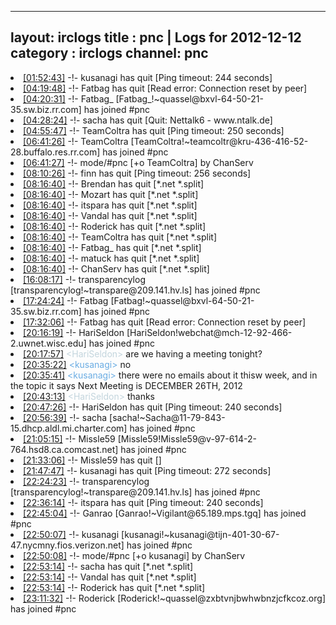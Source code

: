 
---
layout: irclogs
title : pnc | Logs for 2012-12-12
category : irclogs
channel: pnc
---
<li class="logitem"><a href="#01:52:43" name="01:52:43" class="time">[01:52:43]</a> -!- <span class="quit">kusanagi</span> has quit [Ping timeout: 244 seconds] </li>
<li class="logitem"><a href="#04:19:48" name="04:19:48" class="time">[04:19:48]</a> -!- <span class="quit">Fatbag</span> has quit [Read error: Connection reset by peer] </li>
<li class="logitem"><a href="#04:20:31" name="04:20:31" class="time">[04:20:31]</a> -!- <span class="join">Fatbag_</span> [Fatbag_!~quassel@bxvl-64-50-21-35.sw.biz.rr.com] has joined #pnc </li>
<li class="logitem"><a href="#04:28:24" name="04:28:24" class="time">[04:28:24]</a> -!- <span class="quit">sacha</span> has quit [Quit: Nettalk6 - www.ntalk.de] </li>
<li class="logitem"><a href="#04:55:47" name="04:55:47" class="time">[04:55:47]</a> -!- <span class="quit">TeamColtra</span> has quit [Ping timeout: 250 seconds] </li>
<li class="logitem"><a href="#06:41:26" name="06:41:26" class="time">[06:41:26]</a> -!- <span class="join">TeamColtra</span> [TeamColtra!~teamcoltr@kru-436-416-52-28.buffalo.res.rr.com] has joined #pnc </li>
<li class="logitem"><a href="#06:41:27" name="06:41:27" class="time">[06:41:27]</a> -!- mode/<span class="mode">#pnc</span> [+o TeamColtra] by ChanServ </li>
<li class="logitem"><a href="#08:10:26" name="08:10:26" class="time">[08:10:26]</a> -!- <span class="quit">finn</span> has quit [Ping timeout: 256 seconds] </li>
<li class="logitem"><a href="#08:16:40" name="08:16:40" class="time">[08:16:40]</a> -!- <span class="quit">Brendan</span> has quit [*.net *.split] </li>
<li class="logitem"><a href="#08:16:40" name="08:16:40" class="time">[08:16:40]</a> -!- <span class="quit">Mozart</span> has quit [*.net *.split] </li>
<li class="logitem"><a href="#08:16:40" name="08:16:40" class="time">[08:16:40]</a> -!- <span class="quit">itspara</span> has quit [*.net *.split] </li>
<li class="logitem"><a href="#08:16:40" name="08:16:40" class="time">[08:16:40]</a> -!- <span class="quit">Vandal</span> has quit [*.net *.split] </li>
<li class="logitem"><a href="#08:16:40" name="08:16:40" class="time">[08:16:40]</a> -!- <span class="quit">Roderick</span> has quit [*.net *.split] </li>
<li class="logitem"><a href="#08:16:40" name="08:16:40" class="time">[08:16:40]</a> -!- <span class="quit">TeamColtra</span> has quit [*.net *.split] </li>
<li class="logitem"><a href="#08:16:40" name="08:16:40" class="time">[08:16:40]</a> -!- <span class="quit">Fatbag_</span> has quit [*.net *.split] </li>
<li class="logitem"><a href="#08:16:40" name="08:16:40" class="time">[08:16:40]</a> -!- <span class="quit">matuck</span> has quit [*.net *.split] </li>
<li class="logitem"><a href="#08:16:40" name="08:16:40" class="time">[08:16:40]</a> -!- <span class="quit">ChanServ</span> has quit [*.net *.split] </li>
<li class="logitem"><a href="#16:08:17" name="16:08:17" class="time">[16:08:17]</a> -!- <span class="join">transparencylog</span> [transparencylog!~transpare@209.141.hv.ls] has joined #pnc </li>
<li class="logitem"><a href="#17:24:24" name="17:24:24" class="time">[17:24:24]</a> -!- <span class="join">Fatbag</span> [Fatbag!~quassel@bxvl-64-50-21-35.sw.biz.rr.com] has joined #pnc </li>
<li class="logitem"><a href="#17:32:06" name="17:32:06" class="time">[17:32:06]</a> -!- <span class="quit">Fatbag</span> has quit [Read error: Connection reset by peer] </li>
<li class="logitem"><a href="#20:16:19" name="20:16:19" class="time">[20:16:19]</a> -!- <span class="join">HariSeldon</span> [HariSeldon!webchat@mch-12-92-466-2.uwnet.wisc.edu] has joined #pnc </li>
<li class="logitem"><a href="#20:17:57" name="20:17:57" class="time">[20:17:57]</a> <span class="person" style="color:#c3d5dd">&lt;HariSeldon&gt;</span> are we having a meeting tonight? </li>
<li class="logitem"><a href="#20:35:22" name="20:35:22" class="time">[20:35:22]</a> <span class="person" style="color:#6aace3">&lt;kusanagi&gt;</span> no </li>
<li class="logitem"><a href="#20:35:41" name="20:35:41" class="time">[20:35:41]</a> <span class="person" style="color:#6aace3">&lt;kusanagi&gt;</span> there were no emails about it thisw week, and in the topic it says  Next Meeting is DECEMBER 26TH, 2012  </li>
<li class="logitem"><a href="#20:43:13" name="20:43:13" class="time">[20:43:13]</a> <span class="person" style="color:#c3d5dd">&lt;HariSeldon&gt;</span> thanks </li>
<li class="logitem"><a href="#20:47:26" name="20:47:26" class="time">[20:47:26]</a> -!- <span class="quit">HariSeldon</span> has quit [Ping timeout: 240 seconds] </li>
<li class="logitem"><a href="#20:56:39" name="20:56:39" class="time">[20:56:39]</a> -!- <span class="join">sacha</span> [sacha!~Sacha@11-79-843-15.dhcp.aldl.mi.charter.com] has joined #pnc </li>
<li class="logitem"><a href="#21:05:15" name="21:05:15" class="time">[21:05:15]</a> -!- <span class="join">Missle59</span> [Missle59!Missle59@v-97-614-2-764.hsd8.ca.comcast.net] has joined #pnc </li>
<li class="logitem"><a href="#21:33:06" name="21:33:06" class="time">[21:33:06]</a> -!- <span class="quit">Missle59</span> has quit [] </li>
<li class="logitem"><a href="#21:47:47" name="21:47:47" class="time">[21:47:47]</a> -!- <span class="quit">kusanagi</span> has quit [Ping timeout: 272 seconds] </li>
<li class="logitem"><a href="#22:24:23" name="22:24:23" class="time">[22:24:23]</a> -!- <span class="join">transparencylog</span> [transparencylog!~transpare@209.141.hv.ls] has joined #pnc </li>
<li class="logitem"><a href="#22:36:14" name="22:36:14" class="time">[22:36:14]</a> -!- <span class="quit">itspara</span> has quit [Ping timeout: 240 seconds] </li>
<li class="logitem"><a href="#22:45:04" name="22:45:04" class="time">[22:45:04]</a> -!- <span class="join">Ganrao</span> [Ganrao!~Vigilant@65.189.mps.tgq] has joined #pnc </li>
<li class="logitem"><a href="#22:50:07" name="22:50:07" class="time">[22:50:07]</a> -!- <span class="join">kusanagi</span> [kusanagi!~kusanagi@tijn-401-30-67-47.nycmny.fios.verizon.net] has joined #pnc </li>
<li class="logitem"><a href="#22:50:08" name="22:50:08" class="time">[22:50:08]</a> -!- mode/<span class="mode">#pnc</span> [+o kusanagi] by ChanServ </li>
<li class="logitem"><a href="#22:53:14" name="22:53:14" class="time">[22:53:14]</a> -!- <span class="quit">sacha</span> has quit [*.net *.split] </li>
<li class="logitem"><a href="#22:53:14" name="22:53:14" class="time">[22:53:14]</a> -!- <span class="quit">Vandal</span> has quit [*.net *.split] </li>
<li class="logitem"><a href="#22:53:14" name="22:53:14" class="time">[22:53:14]</a> -!- <span class="quit">Roderick</span> has quit [*.net *.split] </li>
<li class="logitem"><a href="#23:11:32" name="23:11:32" class="time">[23:11:32]</a> -!- <span class="join">Roderick</span> [Roderick!~quassel@zxbtvnjbwhwbnzjcfkcoz.org] has joined #pnc </li>


